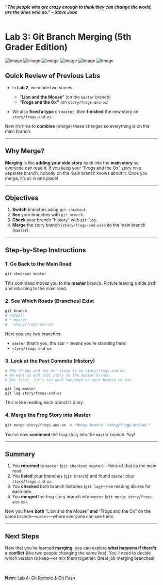 ***"The people who are crazy enough to think they can change the world, are the ones who do." – Steve Jobs***
<br><br>

# Lab 3: Git Branch Merging (5th Grader Edition)

![image](https://github.com/user-attachments/assets/96f8b44f-7075-47b9-a7ac-386407474fd9)
![image](https://github.com/user-attachments/assets/073d11f1-f7d7-4c5b-87aa-acc8de59a32c)
![image](https://github.com/user-attachments/assets/eb99e756-4957-4df7-8118-b4c72041ceed)
![image](https://github.com/user-attachments/assets/b9e58837-9866-4150-8db0-aef1a08b64b9)
![image](https://github.com/user-attachments/assets/42a359c2-14a2-4895-80aa-7473f4366fd7)
![image](https://github.com/user-attachments/assets/ef80e53d-b661-4295-9518-7961cba71d47)

## Quick Review of Previous Labs
- In **Lab 2**, we made two stories:
  - **“Lion and the Mouse”** (on the `master` branch)
  - **“Frogs and the Ox”** (on `story/frogs-and-ox`)

- We also **fixed a typo** on `master`, then **finished** the new story on `story/frogs-and-ox`.

Now it’s time to **combine** (merge) these changes so everything is on the main branch.

---

## Why Merge?
**Merging** is like **adding your side story** back into the **main story** so everyone can read it. If you keep your “Frogs and the Ox” story on a separate branch, nobody on the main branch knows about it. Once you merge, it’s all in one place!

---

## Objectives
1. **Switch** branches using `git checkout`.
2. **See** your branches with `git branch`.
3. **Check** your branch “history” with `git log`.
4. **Merge** the story branch (`story/frogs-and-ox`) into the main branch (`master`).

---

## Step-by-Step Instructions

### 1. Go Back to the Main Road
```bash
git checkout master
```
This command moves you to the **master** branch. Picture leaving a side path and returning to the main road.

### 2. See Which Roads (Branches) Exist
```bash
git branch
# Output:
# * master
#   story/frogs-and-ox
```
Here you see two branches:
- `master` (that’s you, the star `*` means you’re standing here)
- `story/frogs-and-ox`

### 3. Look at the Past Commits (History)
```bash
# The "Frogs and the Ox" story is on story/frogs-and-ox.
# We want to add that story to the master branch.
# But first, let's see what happened on each branch so far:

git log master
git log story/frogs-and-ox
```
This is like reading each branch’s diary.

### 4. Merge the Frog Story into Master
```bash
git merge story/frogs-and-ox -m "Merge branch 'story/frogs-and-ox'"
```
You’ve now **combined** the frog story into the `master` branch. Yay!

---

## Summary
1. You **returned** to `master` (`git checkout master`)—think of that as the main road.
2. You **listed** your branches (`git branch`) and found `master` plus `story/frogs-and-ox`.
3. You **checked** both branch histories (`git log`)—like reading diaries for each one.
4. You **merged** the frog story branch into `master` (`git merge story/frogs-and-ox`).

Now you have **both** “Lion and the Mouse” **and** “Frogs and the Ox” on the same branch—`master`—where everyone can see them.

---

## Next Steps
Now that you’ve learned **merging**, you can explore **what happens if there’s a conflict** (like two people changing the same line). You’ll need to decide which version to keep—or mix them together. Great job merging branches!

<br><br>
**Next:** [Lab 4: Git Remote & Git Push](04_git_remote_and_git_push.md)
